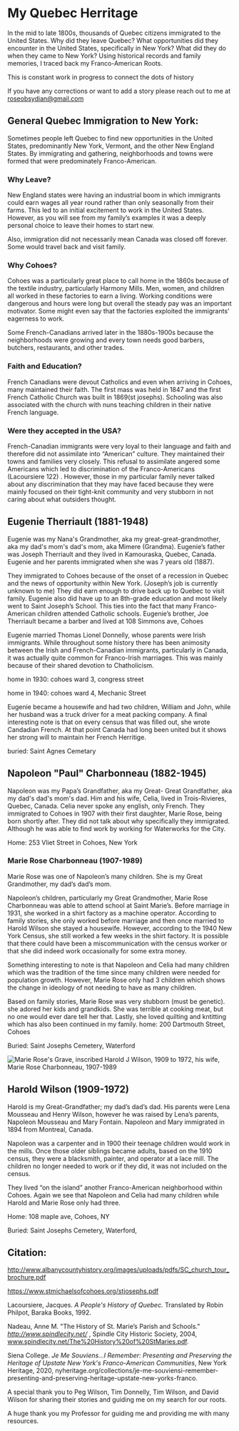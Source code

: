 # My Quebec Herritage
In the mid to late 1800s, thousands of Quebec citizens immigrated to the United States. Why did they leave Quebec? What opportunities did they encounter in the United States, specifically in New York? What did they do when they came to New York? Using historical records and family memories, I traced back my Franco-American Roots. 

This is constant work in progress to connect the dots of history

If you have any corrections or want to add a story please reach out to me at roseobsydian@gmail.com

## General Quebec Immigration to New York:
Sometimes people left Quebec to find new opportunities in the United States, predominantly New York, Vermont, and the other New England States. By immigrating and gathering, neighborhoods and towns were formed that were predominately Franco-American.
### Why Leave?
New England states were having an industrial boom in which immigrants could earn wages all year round rather than only seasonally from their farms. This led to an initial excitement to work in the United States. However, as you will see from my family’s examples it was a deeply personal choice to leave their homes to start new. 

Also, immigration did not necessarily mean Canada was closed off forever. Some would travel back and visit family.
### Why Cohoes?
Cohoes was a particularly great place to call home in the 1860s because of the textile industry, particularly Harmony Mills. Men, women, and children all worked in these factories to earn a living. Working conditions were dangerous and hours were long but overall the steady pay was an important motivator. Some might even say that the factories exploited the immigrants’ eagerness to work.

Some French-Canadians arrived later in the 1880s-1900s because the neighborhoods were growing and every town needs good barbers, butchers, restaurants, and other trades. 
### Faith and Education?
French Canadians were devout Catholics and even when arriving in Cohoes, many maintained their faith. The first mass was held in 1847 and the first French Catholic Church was built in 1869(st josephs). Schooling was also associated with the church with nuns teaching children in their native French language. 
### Were they accepted in the USA?
French-Canadian immigrants were very loyal to their language and faith and therefore did not assimilate into “American” culture. They maintained their towns and families very closely. This refusal to assimilate angered some Americans which led to discrimination of the Franco-Americans (Lacoursiere 122) . However, those in my particular family never talked about any discrimination that they may have faced because they were mainly focused on their tight-knit community and very stubborn in not caring about what outsiders thought.

## Eugenie Therriault (1881-1948)
Eugenie was my Nana's Grandmother, aka my great-great-grandmother, aka my dad's mom's dad's mom, aka Mimere (Grandma). Eugenie’s father was Joseph Therriault and they lived in Kamouraska, Quebec, Canada. Eugenie and her parents immigrated when she was 7 years old (1887). 

They immigrated to Cohoes because of the onset of a recession in Quebec and the news of opportunity within New York. (Joseph’s job is currently unknown to me) They did earn enough to drive back up to Quebec to visit family. Eugenie also did have up to an 8th-grade education and most likely went to Saint Joseph’s School. This ties into the fact that many Franco-American children attended Catholic schools. Eugenie’s brother, Joe Therriault became a barber and lived at 108 Simmons ave, Cohoes

Eugenie married Thomas Lionel Donnelly, whose parents were Irish immigrants. While throughout some history there has been animosity between the Irish and French-Canadian immigrants, particularly in Canada, it was actually quite common for Franco-Irish marriages. This was mainly because of their shared devotion to Chatholicism. 

home in 1930: cohoes ward 3, congress street

home in 1940: cohoes ward 4, Mechanic Street

Eugenie became a housewife and had two children, William and John, while her husband was a truck driver for a meat packing company. A final interesting note is that on every census that was filled out, she wrote Candadian French. At that point Canada had long been united but it shows her strong will to maintain her French Herritige. 

buried: Saint Agnes Cemetary

## Napoleon "Paul" Charbonneau (1882-1945)
Napoleon was my Papa’s Grandfather, aka my Great- Great Grandfather, aka my dad's dad's mom's dad. Him and his wife, Celia, lived in Trois-Rivieres, Quebec, Canada. Celia never spoke any english, only French. They immigrated to Cohoes in 1907 with their first daughter, Marie Rose, being born shortly after. They did not talk about why specifically they immigrated. Although he was able to find work by working for Waterworks for the City.

Home:  253 Vliet Street in Cohoes, New York

### Marie Rose Charbonneau (1907-1989)
Marie Rose was one of Napoleon’s many children. She is my Great Grandmother, my dad’s dad’s mom.

Napoleon’s children, particularly my Great Grandmother, Marie Rose Charbonneau was able to attend school at Saint Marie’s. Before marriage in 1931, she worked in a shirt factory as a machine operator. According to family stories, she only worked before marriage and then once married to Harold Wilson she stayed a housewife. However, according to the 1940 New York Census, she still worked a few weeks in the shirt factory. It is possible that there could have been a miscommunication with the census worker or that she did indeed work occasionally for some extra money. 

Something interesting to note is that Napoleon and Celia had many children which was the tradition of the time since many children were needed for population growth. However, Marie Rose only had 3 children which shows the change in ideology of not needing to have as many children.

Based on family stories, Marie Rose was very stubborn (must be genetic). she adored her kids and grandkids. She was terrible at cooking meat, but no one would ever dare tell her that. Lastly, she loved quilting and kntitting which has also been continued in my family. 
home: 200 Dartmouth Street, Cohoes

Buried: Saint Josephs Cemetery, Waterford

![Marie Rose's Grave, inscribed Harold J Wilson, 1909 to 1972, his wife, Marie Rose Charbonneau, 1907-1989](/QuebecImages/MarieGrave.jpg)
 
## Harold Wilson (1909-1972)
Harold is my Great-Grandfather; my dad’s dad’s dad. His parents were Lena Mousseau and Henry Wilson, however he was raised by Lena’s parents, Napoleon Mousseau and Mary Fontain.  Napoleon and Mary immigrated in 1894 from Montreal, Canada. 

Napoleon was a carpenter and in 1900 their teenage children would work in the mills. Once those older siblings became adults, based on the 1910 census, they were a blacksmith, painter, and operator at a lace mill. The children no longer needed to work or if they did, it was not included on the census.

They lived “on the island” another Franco-American neighborhood within Cohoes. Again we see that Napoleon and Celia had many children while Harold and Marie Rose only had three.
 
Home: 108 maple ave, Cohoes, NY
 
Buried: Saint Josephs Cemetery, Waterford,



## Citation:

http://www.albanycountyhistory.org/images/uploads/pdfs/SC_church_tour_brochure.pdf

https://www.stmichaelsofcohoes.org/stjosephs.pdf

Lacoursiere, Jacques. *A People's History of Quebec.* Translated by Robin Philpot, Baraka Books, 1992.

Nadeau, Anne M. "The History of St. Marie’s Parish and Schools." *http://www.spindlecity.net/* , Spindle City Historic Society, 2004, www.spindlecity.net/The%20History%20of%20StMaries.pdf.

Siena College. *Je Me Souviens...I Remember: Presenting and Preserving the Heritage of Upstate New York's Franco-American Communities*, New York Heritage, 2020, nyheritage.org/collections/je-me-souviensi-remember-presenting-and-preserving-heritage-upstate-new-yorks-franco.


A special thank you to Peg Wilson, Tim Donnelly, Tim Wilson, and David Wilson for sharing their stories and guiding me on my search for our roots.

A huge thank you my Professor for guiding me and providing me with many resources.